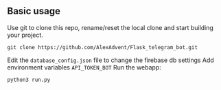 ## Basic usage

Use git to clone this repo, rename/reset the local clone and start building your project.
```shell
git clone https://github.com/AlexAdvent/Flask_telegram_bot.git
```


Edit the `database_config.json` file to change the  firebase db settings 
Add environment variables `API_TOKEN_BOT` 
Run the webapp:

```shell
python3 run.py
```
